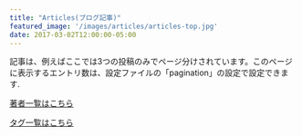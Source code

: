 ```yaml
---
title: "Articles(ブログ記事)"
featured_image: '/images/articles/articles-top.jpg'
date: 2017-03-02T12:00:00-05:00
---
```

記事は、例えばここでは3つの投稿のみでページ分けされています。このページに表示するエントリ数は、設定ファイルの「pagination」の設定で設定できます.

[著者一覧はこちら](/authors/)

[タグ一覧はこちら](/tags/)